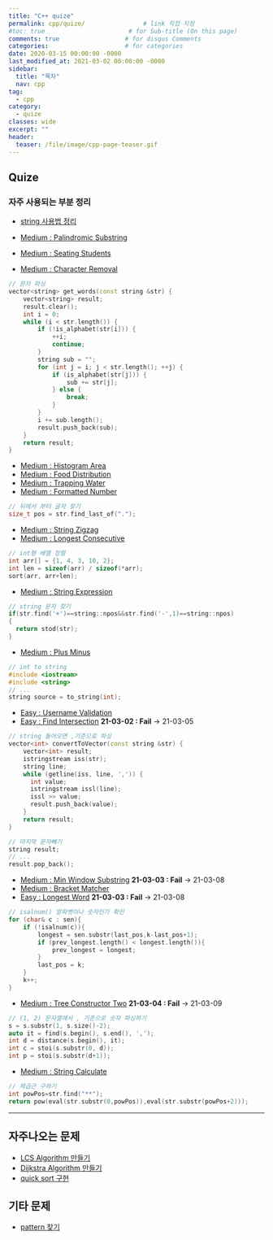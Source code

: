 ```yaml
---
title: "C++ quize"
permalink: cpp/quize/                # link 직접 지정
#toc: true                       # for Sub-title (On this page)
comments: true                  # for disqus Comments
categories:                     # for categories
date: 2020-03-15 00:00:00 -0000
last_modified_at: 2021-03-02 00:00:00 -0000
sidebar:
  title: "목차"
  nav: cpp
tag:
  - cpp
category:
  - quize
classes: wide
excerpt: ""
header:
  teaser: /file/image/cpp-page-teaser.gif
---
```


## Quize

### 자주 사용되는 부분 정리

* [string 사용법 정리](/cpp/quize/how-to-use-string/)

* [Medium : Palindromic Substring](/cpp/quize/palindromic-substring/)
* [Medium : Seating Students](/cpp/quize/seating-students/)
* [Medium : Character Removal](/cpp/quize/character-removal/)

```cpp
// 문자 파싱
vector<string> get_words(const string &str) {
    vector<string> result;
    result.clear();
    int i = 0;
    while (i < str.length()) {
        if (!is_alphabet(str[i])) {
            ++i;
            continue;
        }
        string sub = "";
        for (int j = i; j < str.length(); ++j) {
            if (is_alphabet(str[j])) {
                sub += str[j];
            } else {
                break;
            }
        }
        i += sub.length();
        result.push_back(sub);
    }
    return result;
}
```

* [Medium : Histogram Area](/cpp/quize/histogram-area/)
* [Medium : Food Distribution](/cpp/quize/food-distribution/)
* [Medium : Trapping Water](/cpp/quize/trapping-water/)
* [Medium : Formatted Number](/cpp/quize/formatted-number/)

```cpp
// 뒤에서 부터 글자 찾기
size_t pos = str.find_last_of(".");
```

* [Medium : String Zigzag](/cpp/quize/string-zigzag/)
* [Medium : Longest Consecutive](/cpp/quize/longest-consecutive/)

```cpp
// int형 배열 정렬
int arr[] = {1, 4, 3, 10, 2};
int len = sizeof(arr) / sizeof(*arr);
sort(arr, arr+len);
```

* [Medium : String Expression](/cpp/quize/string-expression/)

```cpp
// string 문자 찾기
if(str.find('+')==string::npos&&str.find('-',1)==string::npos)
{
  return stod(str);
}
```

* [Medium : Plus Minus](/cpp/quize/plus-minus/)

```cpp
// int to string
#include <iostream>
#include <string>
// ...
string source = to_string(int);
```

* [Easy : Username Validation](/cpp/quize/username-validation/)
* [Easy : Find Intersection](/cpp/quize/find-intersection/) **21-03-02 : Fail** -> 21-03-05

```cpp
// string 들어오면 ,기준으로 파싱
vector<int> convertToVector(const string &str) {
    vector<int> result;
    istringstream iss(str);
    string line;
    while (getline(iss, line, ',')) {
      int value;
      istringstream issl(line);
      issl >> value;
      result.push_back(value);
    }
    return result;
}
```

```cpp
// 마지막 문자빼기
string result;
// ...
result.pop_back();
```

* [Medium : Min Window Substring](/cpp/quize/min-window-substring/) **21-03-03 : Fail** -> 21-03-08
* [Medium : Bracket Matcher](/cpp/quize/brachet-matcher/) 
* [Easy : Longest Word](/cpp/quize/longest-word/) **21-03-03 : Fail** -> 21-03-08

```cpp
// isalnum() 알파벳이나 숫자인가 확인
for (char& c : sen){
    if (!isalnum(c)){
        longest = sen.substr(last_pos,k-last_pos+1);
        if (prev_longest.length() < longest.length()){
            prev_longest = longest;
        }
        last_pos = k;
    }
    k++;
}
```

* [Medium : Tree Constructor Two](/cpp/quize/tree-constructor-two/) **21-03-04 : Fail** -> 21-03-09

```cpp
// (1, 2) 문자열에서 , 기준으로 숫자 파싱하기
s = s.substr(1, s.size()-2);
auto it = find(s.begin(), s.end(), ',');
int d = distance(s.begin(), it);
int c = stoi(s.substr(0, d));
int p = stoi(s.substr(d+1));
```

* [Medium : String Calculate](/cpp/quize/string-calculate/)

```cpp
// 제곱근 구하기
int powPos=str.find("**");
return pow(eval(str.substr(0,powPos)),eval(str.substr(powPos+2)));
```

---

## 자주나오는 문제

* [LCS Algorithm 만들기](/cpp/quize/LSC/)
* [Dijkstra Algorithm 만들기](https://8bitscoding.github.io/C++-Dijkstra/)
* [quick sort 구현](/cpp/quize/quick-sort/)

## 기타 문제

* [pattern 찾기](https://8bitscoding.github.io/C++-Quize-pattern/)
